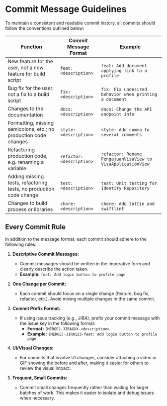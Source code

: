# Commit Message Guidelines

To maintain a consistent and readable commit history, all commits should follow the conventions outlined below:

| **Function**                                                       | **Commit Message Format** | **Example**                                                 |
| ------------------------------------------------------------------ | ------------------------- | ----------------------------------------------------------- |
| New feature for the user, not a new feature for build script       | `feat: <description>`     | `feat: Add document applying link to a profile`             |
| Bug fix for the user, not a fix to a build script                  | `fix: <description>`      | `fix: Fix undesired behavior when printing a document`      |
| Changes to the documentation                                       | `docs: <description>`     | `docs: Change the API endpoint info`                        |
| Formatting, missing semicolons, etc.; no production code changes   | `style: <description>`    | `style: Add comma to several comments`                      |
| Refactoring production code, e.g. renaming a variable              | `refactor: <description>` | `refactor: Rename PengajuanVisaView to VisaApplicationView` |
| Adding missing tests, refactoring tests, no production code change | `test: <description>`     | `test: Unit testing for Identity Repository`                |
| Changes to build process or libraries                              | `chore: <description>`    | `chore: Add lottie and swiftlint`                           |

## Every Commit Rule

In addition to the message format, each commit should adhere to the following rules:

1. **Descriptive Commit Messages:**

   - Commit messages should be written in the imperative form and clearly describe the action taken.
   - **Example:** `feat: Add login button to profile page`

2. **One Change per Commit:**

   - Each commit should focus on a single change (feature, bug fix, refactor, etc.). Avoid mixing multiple changes in the same commit.

3. **Commit Prefix Format:**

   - If using issue tracking (e.g., JIRA), prefix your commit message with the issue key in the following format:
     - **Format:** `(MERGE)-JIRAXXX-<description>`
     - **Example:** `(MERGE)-JIRA123-feat: Add login button to profile page`

4. **UI/Visual Changes:**

   - For commits that involve UI changes, consider attaching a video or GIF showing the before and after, making it easier for others to review the visual impact.

5. **Frequent, Small Commits:**
   - Commit small changes frequently rather than waiting for larger batches of work. This makes it easier to isolate and debug issues when necessary.
